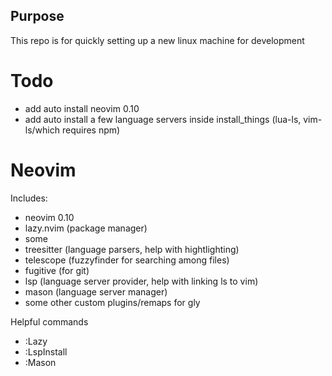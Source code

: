 ## Purpose
This repo is for quickly setting up a new linux machine for development

# Todo
- add auto install neovim 0.10
- add auto install a few language servers inside install_things (lua-ls, vim-ls/which requires npm)

# Neovim
Includes:
- neovim 0.10
- lazy.nvim (package manager)
- some 
- treesitter (language parsers, help with hightlighting)
- telescope (fuzzyfinder for searching among files)
- fugitive (for git)
- lsp (language server provider, help with linking ls to vim)
- mason (language server manager)
- some other custom plugins/remaps for gly

Helpful commands
- :Lazy
- :LspInstall
- :Mason

